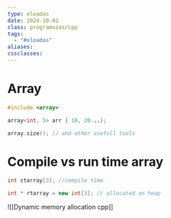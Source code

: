 ```yaml
---
type: eloadas
date: 2024-10-02
class: programozas/cpp
tags:
  - "#eloadas"
aliases: 
cssclasses:
---
```

# Array
```cpp
#include <array>

array<int, 5> arr { 10, 20...};

array.size(); // and other usefull tools
```


# Compile vs run time array
```cpp
int ctarray[3]; //compile time

int * rtarray = new int[3]; // allocated on heap
```

![[Dynamic memory allocation cpp]]

